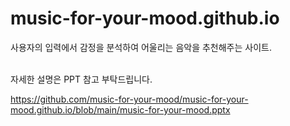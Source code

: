 # music-for-your-mood.github.io

사용자의 입력에서 감정을 분석하여 어울리는 음악을 추천해주는 사이트.

<br>
자세한 설명은 PPT 참고 부탁드립니다.

https://github.com/music-for-your-mood/music-for-your-mood.github.io/blob/main/music-for-your-mood.pptx
